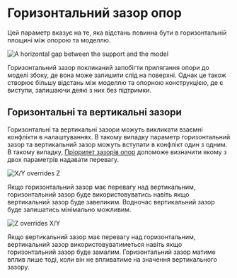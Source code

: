 Горизонтальний зазор опор
====

Цей параметр вказує на те, яка відстань повинна бути в горизонтальній площині між опорою та моделлю.

![A horizontal gap between the support and the model](../images/support_xy_distance.png)

Горизонтальний зазор покликаний запобігти прилягання опори до моделі збоку, де вона може залишити слід на поверхні. Однак це також створює більшу відстань між моделлю та опорною конструкцією, де є виступи, залишаючи деякі з них без підтримки.

Горизонтальні та вертикальні зазори
----

Горизонтальні та вертикальні зазори можуть викликати взаємні конфлікти в налаштуваннях. В такому випадку параметр горизонтальний зазор та вертикальний зазор  можуть вступати в конфлікт один з одним. В такому випадку, [Пріоритет зазорів опор](support_xy_overrides_z.md) допоможе визначити якому з двох параметрів надавати перевагу.

![X/Y overrides Z](../images/support_xy_overrides_z.svg)

Якщо горизонтальний зазор має перевагу над вертикальним, горизонтальний зазор буде використовуватись навіть якщо вертикальний зазор буде завеликим. Водночас вертикальний зазор буде залишатись мінімально можливим.

![Z overrides X/Y](../images/support_z_overrides_xy.svg)

Якщо вертикальний зазор має перевагу над горизонтальним, вертикальний зазор використовуватиметься навіть якщо горизонтальний зазор буде замалим. Горизонтальний зазор матиме вплив лише тоді, коли він не впливатиме на значення вертикального зазору.
